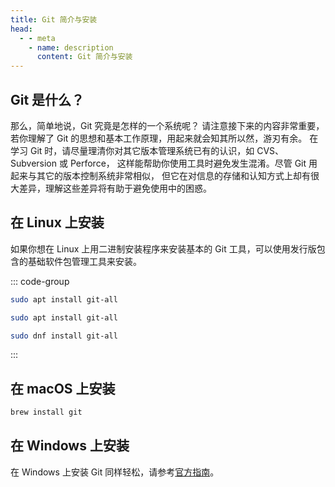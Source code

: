 ```yaml
---
title: Git 简介与安装
head:
  - - meta
    - name: description
      content: Git 简介与安装
---
```


## Git 是什么？

那么，简单地说，Git 究竟是怎样的一个系统呢？ 请注意接下来的内容非常重要，若你理解了 Git 的思想和基本工作原理，用起来就会知其所以然，游刃有余。 在学习 Git 时，请尽量理清你对其它版本管理系统已有的认识，如 CVS、Subversion 或 Perforce， 这样能帮助你使用工具时避免发生混淆。尽管 Git 用起来与其它的版本控制系统非常相似， 但它在对信息的存储和认知方式上却有很大差异，理解这些差异将有助于避免使用中的困惑。

## 在 Linux 上安装

如果你想在 Linux 上用二进制安装程序来安装基本的 Git 工具，可以使用发行版包含的基础软件包管理工具来安装。

::: code-group

```sh [Debian]
sudo apt install git-all
```

```sh [ubuntu]
sudo apt install git-all
```

```sh [Fedora/RHEL/CentOS]
sudo dnf install git-all
```

:::

## 在 macOS 上安装

```sh
brew install git
```

## 在 Windows 上安装

在 Windows 上安装 Git 同样轻松，请参考[官方指南](https://git-scm.com/download/win)。
